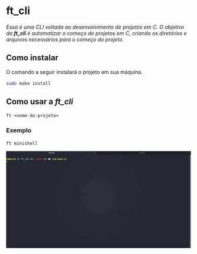 # ft_cli

_Essa é uma CLI voltada ao desenvolvimento de projetos em C. O objetivo da **ft_cli** é automatizar o começo de projetos em C, criando os diretórios e arquivos necessários para o começo do projeto._

## Como instalar

O comando a seguir instalará o projeto em sua máquina.

```sh
sudo make install
```

## Como usar a *ft_cli*

```
ft <nome-do-projeto>
```

### Exemplo

```
ft minishell
```

![gif exemplo do ft_cli](./assets/ft_cli_ex.gif)
